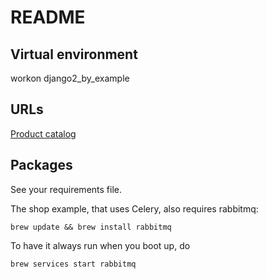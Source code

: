 # README

## Virtual environment

workon django2_by_example

## URLs

[Product catalog](http://127.0.0.1:8000/)

## Packages

See your requirements file.

The shop example, that uses Celery, also requires rabbitmq:

    brew update && brew install rabbitmq

To have it always run when you boot up, do

    brew services start rabbitmq

